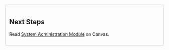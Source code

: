 <div style="border: 1px solid #ccc; padding: .75rem">
	<h2>Next Steps</h2>
	<p>
		Read <a href="https://canvas.morainevalley.edu/enroll/LLYEHL">System Administration Module</a> on Canvas.
	</p>
</div>
